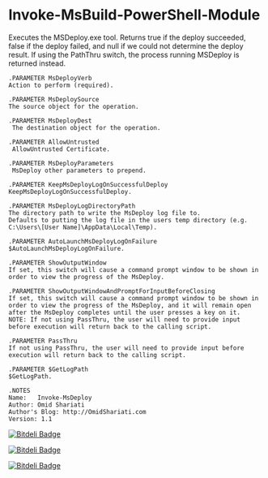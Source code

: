 Invoke-MsBuild-PowerShell-Module
================================

Executes the MSDeploy.exe tool. Returns true if the deploy succeeded, false if the deploy failed, and null if we could not determine the deploy result. If using the PathThru switch, the process running MSDeploy is returned instead.
	
	.PARAMETER MsDeployVerb
	Action to perform (required).

	.PARAMETER MsDeploySource
	The source object for the operation.

	.PARAMETER MsDeployDest
	 The destination object for the operation.

	.PARAMETER AllowUntrusted
	 AllowUntrusted Certificate.

	.PARAMETER MsDeployParameters
	 MsDeploy other parameters to prepend.

	.PARAMETER KeepMsDeployLogOnSuccessfulDeploy
	KeepMsDeployLogOnSuccessfulDeploy.
	
	.PARAMETER MsDeployLogDirectoryPath
	The directory path to write the MsDeploy log file to.
	Defaults to putting the log file in the users temp directory (e.g. C:\Users\[User Name]\AppData\Local\Temp).

	.PARAMETER AutoLaunchMsDeployLogOnFailure
	$AutoLaunchMsDeployLogOnFailure.

	.PARAMETER ShowOutputWindow
	If set, this switch will cause a command prompt window to be shown in order to view the progress of the MsDeploy.

	.PARAMETER ShowOutputWindowAndPromptForInputBeforeClosing
	If set, this switch will cause a command prompt window to be shown in order to view the progress of the MsDeploy, and it will remain open
	after the MsDeploy completes until the user presses a key on it.
	NOTE: If not using PassThru, the user will need to provide input before execution will return back to the calling script.

	.PARAMETER PassThru
	If not using PassThru, the user will need to provide input before execution will return back to the calling script.

	.PARAMETER $GetLogPath
	$GetLogPath.
	
	.NOTES
	Name:   Invoke-MsDeploy
	Author: Omid Shariati
	Author's Blog: http://OmidShariati.com
	Version: 1.1


[![Bitdeli Badge](https://d2weczhvl823v0.cloudfront.net/omids20m/invoke-msbuild-powershell-module/trend.png)](https://bitdeli.com/free "Bitdeli Badge")



[![Bitdeli Badge](https://d2weczhvl823v0.cloudfront.net/omids20m/invoke-msdeploy-powershell-module/trend.png)](https://bitdeli.com/free "Bitdeli Badge")



[![Bitdeli Badge](https://d2weczhvl823v0.cloudfront.net/omids20m/invoke-msdeploy-powershell-module/trend.png)](https://bitdeli.com/free "Bitdeli Badge")

